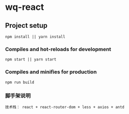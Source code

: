 # wq-react

## Project setup
```
npm install || yarn install
```

### Compiles and hot-reloads for development
```
npm start || yarn start
```

### Compiles and minifies for production
```
npm run build
```

### 脚手架说明
```
技术栈： react + react-router-dom + less + axios + antd
```
